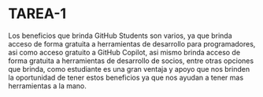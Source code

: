 # TAREA-1

Los beneficios que brinda GitHub Students son varios, ya que brinda acceso de forma gratuita a herramientas de desarrollo para programadores, asi como acceso gratuito a GitHub Copilot, asi mismo brinda acceso de forma gratuita a herramientas de desarrollo de socios, entre otras opciones que brinda, como estudiante es una gran ventaja y apoyo que nos brinden la oportunidad de tener estos beneficios ya que nos ayudan a tener mas herramientas a la mano.